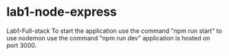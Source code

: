 # lab1-node-express
Lab1-Full-stack
To start the application use the command "npm run start"
to use nodemon use the command "npm run dev"
application is hosted on port 3000.
